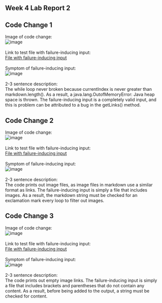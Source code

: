 ## Week 4 Lab Report 2 <br>
**Code Change 1**<br>
---

Image of code change:<br>
![image](https://user-images.githubusercontent.com/99768694/164589639-52785807-4a86-4219-8bae-ebb49c23b6d1.png)<br><br>
Link to test file with failure-inducing input:<br>
[File with failure-inducing input](https://github.com/brandonszeto/markdown-parser/blob/master/test-file.md)<br><br>
Symptom of failure-inducing input:<br>
![image](https://user-images.githubusercontent.com/99768694/164587751-d2097fbc-6660-40b0-b62c-2e8d9b4f02b8.png)<br><br>
2-3 sentence description:<br>
The while loop never broken because currentIndex is never greater than markdown.length(). As a result, 
a java.lang.OutofMemoryError: Java heap space is thrown. The failure-inducing input is a completely valid input,
and this is problem can be attributed to a bug in the getLinks() method.


**Code Change 2**<br>
---

Image of code change:<br>
![image](https://user-images.githubusercontent.com/99768694/164593333-d34c3bd7-24ca-4ca4-b067-fd607e37f5f9.png)<br><br>
Link to test file with failure-inducing input:<br>
[File with failure-inducing input](https://github.com/brandonszeto/markdown-parser/blob/master/test-file2.md)<br><br>
Symptom of failure-inducing input:<br>
![image](https://user-images.githubusercontent.com/99768694/164590738-c023587b-0e5d-4903-8299-30fbaa2a8d57.png)<br><br>
2-3 sentence description:<br>
The code prints out image files, as image files in markdown use a similar format as links. The  failure-inducing input
is simply a file that includes images. As a result, the markdown string must be checked for an exclamation mark every 
loop to filter out images.

**Code Change 3**<br>
---

Image of code change:<br>
![image](https://user-images.githubusercontent.com/99768694/164598145-e1e1007c-3948-47de-9369-4cbc4384cabc.png)<br><br>
Link to test file with failure-inducing input:<br>
[File with failure-inducing input](https://github.com/brandonszeto/markdown-parser/blob/master/test-file3.md)<br><br>
Symptom of failure-inducing input:<br>
![image](https://user-images.githubusercontent.com/99768694/164594235-11ddbd14-2ac0-4cc0-ae7d-60d797a53156.png)<br><br>
2-3 sentence description:<br>
The code prints out empty image links. The failure-inducing input is simply a file that includes brackets and
parentheses that do not contain any content. As a result, before being added to the output, a string must be checked
for content.
